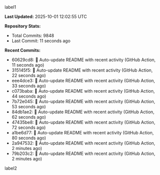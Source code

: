 
label1 
<!-- ACTIVITY_START -->
**Last Updated:** 2025-10-01 12:02:55 UTC

**Repository Stats:**
- Total Commits: 9848
- Last Commit: 11 seconds ago

**Recent Commits:**
- 60629cd8: 🤖 Auto-update README with recent activity (GitHub Action, 11 seconds ago)
- 315145f5: 🤖 Auto-update README with recent activity (GitHub Action, 22 seconds ago)
- eee4dce3: 🤖 Auto-update README with recent activity (GitHub Action, 33 seconds ago)
- c073baba: 🤖 Auto-update README with recent activity (GitHub Action, 44 seconds ago)
- 7b72e045: 🤖 Auto-update README with recent activity (GitHub Action, 53 seconds ago)
- 84db1ae2: 🤖 Auto-update README with recent activity (GitHub Action, 62 seconds ago)
- 47435be8: 🤖 Auto-update README with recent activity (GitHub Action, 72 seconds ago)
- a1be6d77: 🤖 Auto-update README with recent activity (GitHub Action, 80 seconds ago)
- 2a947532: 🤖 Auto-update README with recent activity (GitHub Action, 2 minutes ago)
- 79b203c2: 🤖 Auto-update README with recent activity (GitHub Action, 2 minutes ago)
<!-- ACTIVITY_END -->

label2
